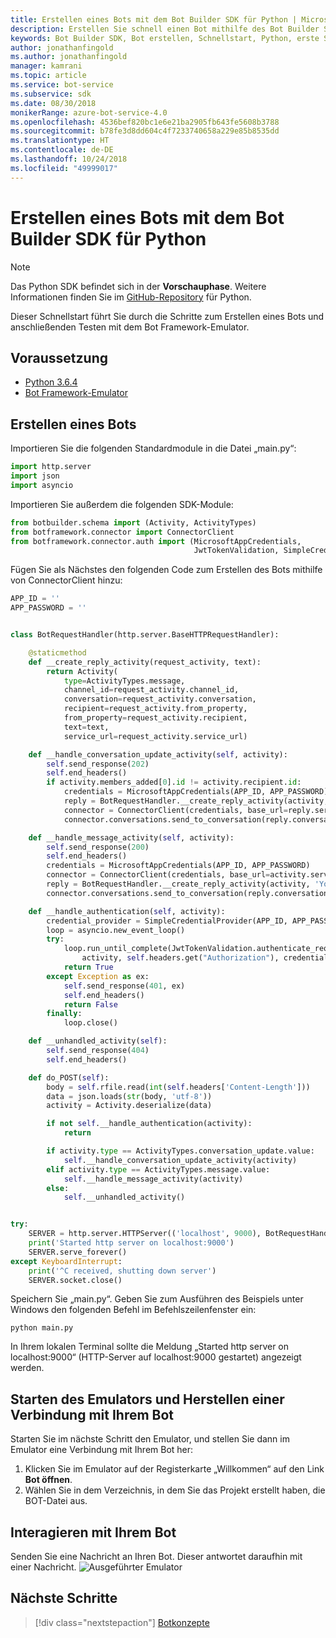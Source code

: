 ```yaml
---
title: Erstellen eines Bots mit dem Bot Builder SDK für Python | Microsoft-Dokumentation
description: Erstellen Sie schnell einen Bot mithilfe des Bot Builder SDK für Python.
keywords: Bot Builder SDK, Bot erstellen, Schnellstart, Python, erste Schritte
author: jonathanfingold
ms.author: jonathanfingold
manager: kamrani
ms.topic: article
ms.service: bot-service
ms.subservice: sdk
ms.date: 08/30/2018
monikerRange: azure-bot-service-4.0
ms.openlocfilehash: 4536bef820bc1e6e21ba2905fb643fe5608b3788
ms.sourcegitcommit: b78fe3d8dd604c4f7233740658a229e85b8535dd
ms.translationtype: HT
ms.contentlocale: de-DE
ms.lasthandoff: 10/24/2018
ms.locfileid: "49999017"
---
```

# <a name="create-a-bot-with-the-bot-builder-sdk-for-python"></a>Erstellen eines Bots mit dem Bot Builder SDK für Python

>[!NOTE] 
> Das Python SDK befindet sich in der **Vorschauphase**. Weitere Informationen finden Sie im [GitHub-Repository](https://github.com/Microsoft/botbuilder-python) für Python. 

Dieser Schnellstart führt Sie durch die Schritte zum Erstellen eines Bots und anschließenden Testen mit dem Bot Framework-Emulator. 

## <a name="pre-requisite"></a>Voraussetzung
- [Python 3.6.4](https://www.python.org/downloads/) 
- [Bot Framework-Emulator](https://github.com/Microsoft/BotFramework-Emulator/releases)

## <a name="create-a-bot"></a>Erstellen eines Bots
Importieren Sie die folgenden Standardmodule in die Datei „main.py“:

```python
import http.server
import json
import asyncio
```

Importieren Sie außerdem die folgenden SDK-Module:
```python
from botbuilder.schema import (Activity, ActivityTypes)
from botframework.connector import ConnectorClient
from botframework.connector.auth import (MicrosoftAppCredentials,
                                         JwtTokenValidation, SimpleCredentialProvider)
```
Fügen Sie als Nächstes den folgenden Code zum Erstellen des Bots mithilfe von ConnectorClient hinzu:
```python
APP_ID = ''
APP_PASSWORD = ''


class BotRequestHandler(http.server.BaseHTTPRequestHandler):

    @staticmethod
    def __create_reply_activity(request_activity, text):
        return Activity(
            type=ActivityTypes.message,
            channel_id=request_activity.channel_id,
            conversation=request_activity.conversation,
            recipient=request_activity.from_property,
            from_property=request_activity.recipient,
            text=text,
            service_url=request_activity.service_url)

    def __handle_conversation_update_activity(self, activity):
        self.send_response(202)
        self.end_headers()
        if activity.members_added[0].id != activity.recipient.id:
            credentials = MicrosoftAppCredentials(APP_ID, APP_PASSWORD)
            reply = BotRequestHandler.__create_reply_activity(activity, 'Hello and welcome to the echo bot!')
            connector = ConnectorClient(credentials, base_url=reply.service_url)
            connector.conversations.send_to_conversation(reply.conversation.id, reply)

    def __handle_message_activity(self, activity):
        self.send_response(200)
        self.end_headers()
        credentials = MicrosoftAppCredentials(APP_ID, APP_PASSWORD)
        connector = ConnectorClient(credentials, base_url=activity.service_url)
        reply = BotRequestHandler.__create_reply_activity(activity, 'You said: %s' % activity.text)
        connector.conversations.send_to_conversation(reply.conversation.id, reply)

    def __handle_authentication(self, activity):
        credential_provider = SimpleCredentialProvider(APP_ID, APP_PASSWORD)
        loop = asyncio.new_event_loop()
        try:
            loop.run_until_complete(JwtTokenValidation.authenticate_request(
                activity, self.headers.get("Authorization"), credential_provider))
            return True
        except Exception as ex:
            self.send_response(401, ex)
            self.end_headers()
            return False
        finally:
            loop.close()

    def __unhandled_activity(self):
        self.send_response(404)
        self.end_headers()

    def do_POST(self):
        body = self.rfile.read(int(self.headers['Content-Length']))
        data = json.loads(str(body, 'utf-8'))
        activity = Activity.deserialize(data)

        if not self.__handle_authentication(activity):
            return

        if activity.type == ActivityTypes.conversation_update.value:
            self.__handle_conversation_update_activity(activity)
        elif activity.type == ActivityTypes.message.value:
            self.__handle_message_activity(activity)
        else:
            self.__unhandled_activity()


try:
    SERVER = http.server.HTTPServer(('localhost', 9000), BotRequestHandler)
    print('Started http server on localhost:9000')
    SERVER.serve_forever()
except KeyboardInterrupt:
    print('^C received, shutting down server')
    SERVER.socket.close()
```


Speichern Sie „main.py“. Geben Sie zum Ausführen des Beispiels unter Windows den folgenden Befehl im Befehlszeilenfenster ein:
```
python main.py
```
In Ihrem lokalen Terminal sollte die Meldung „Started http server on localhost:9000“ (HTTP-Server auf localhost:9000 gestartet) angezeigt werden.

## <a name="start-the-emulator-and-connect-your-bot"></a>Starten des Emulators und Herstellen einer Verbindung mit Ihrem Bot

Starten Sie im nächste Schritt den Emulator, und stellen Sie dann im Emulator eine Verbindung mit Ihrem Bot her:

1. Klicken Sie im Emulator auf der Registerkarte „Willkommen“ auf den Link **Bot öffnen**. 
2. Wählen Sie in dem Verzeichnis, in dem Sie das Projekt erstellt haben, die BOT-Datei aus.

## <a name="interact-with-your-bot"></a>Interagieren mit Ihrem Bot

Senden Sie eine Nachricht an Ihren Bot. Dieser antwortet daraufhin mit einer Nachricht.
![Ausgeführter Emulator](../media/emulator-v4/emulator-running.png)


## <a name="next-steps"></a>Nächste Schritte

> [!div class="nextstepaction"]
> [Botkonzepte](../v4sdk/bot-builder-basics.md)
